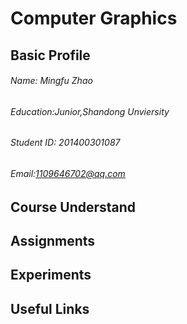 # Computer Graphics



## Basic Profile
###### Name: Mingfu Zhao
###### Education:Junior,Shandong Unviersity
###### Student ID: 201400301087
###### Email:1109646702@qq.com


## Course Understand



## Assignments



## Experiments



## Useful Links
